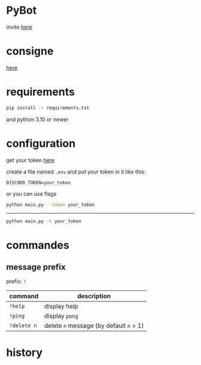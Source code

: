 # PyBot

invite [here](https://discord.com/oauth2/authorize?client_id=1091254412846051338&permissions=8&scope=bot)


# consigne 

[here](https://github.com/LordPouic/Python/blob/main/Projet%20Bot%20B2)



# requirements

```sh
pip install -r requirements.txt
```

and python 3.10 or newer

# configuration

get your token [here](https://discord.com/developers/applications)

create a file named `.env` and put your token in it like this:

```env
DISCORD_TOKEN=your_token
```

or you can use flags

```sh
python main.py --token your_token
```

---------------------------------------------

```sh
python main.py -t your_token
```

# commandes


## message prefix

prefix: `!`

| command | description |
| ------- | ----------- |
| `!help` | display help |
| `!ping` | display `pong` |
| `!delete n` | delete `n` message (by default `n` = 1)|

# history

